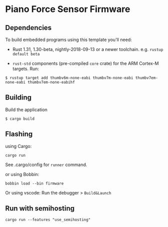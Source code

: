 # Piano Force Sensor Firmware

## Dependencies

To build embedded programs using this template you'll need:

- Rust 1.31, 1.30-beta, nightly-2018-09-13 or a newer toolchain. e.g. `rustup
  default beta`

- `rust-std` components (pre-compiled `core` crate) for the ARM Cortex-M
  targets. Run:

``` console
$ rustup target add thumbv6m-none-eabi thumbv7m-none-eabi thumbv7em-none-eabi thumbv7em-none-eabihf
```

## Building

Build the application

``` console
$ cargo build
```


## Flashing

using Cargo:

```
cargo run
```

See .cargo/config for `runner` command.


or using Bobbin:

```
bobbin load --bin firmware
```

Or using vscode: Run the debugger > `Build&Launch`

## Run with semihosting

```
cargo run --features "use_semihosting"
```

